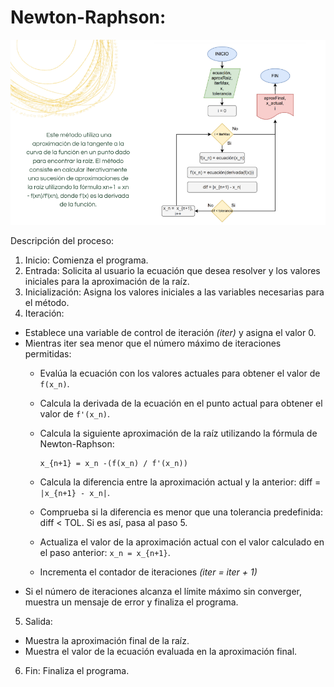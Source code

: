 # Newton-Raphson:

![Método Newton](../../Calculadora-Ecuaciones/imagenes/metodo4.png)

Descripción del proceso:
1. Inicio: Comienza el programa.
2. Entrada: Solicita al usuario la ecuación que desea resolver y los valores iniciales para la aproximación de la raíz.
3. Inicialización: Asigna los valores iniciales a las variables necesarias para el método.
4. Iteración:
  * Establece una variable de control de iteración *(iter)* y asigna el valor 0.
  * Mientras iter sea menor que el número máximo de iteraciones permitidas:
    - Evalúa la ecuación con los valores actuales para obtener el valor de `f(x_n)`.
    - Calcula la derivada de la ecuación en el punto actual para obtener el valor de `f'(x_n)`.
    - Calcula la siguiente aproximación de la raíz utilizando la fórmula de Newton-Raphson:

          x_{n+1} = x_n -(f(x_n) / f'(x_n))
      
    - Calcula la diferencia entre la aproximación actual y la anterior: diff =` |x_{n+1} - x_n|`.
    - Comprueba si la diferencia es menor que una tolerancia predefinida: diff < TOL. Si es así, pasa al paso 5.
    - Actualiza el valor de la aproximación actual con el valor calculado en el paso anterior:  `x_n = x_{n+1}`.
    - Incrementa el contador de iteraciones *(iter = iter + 1)*
  * Si el número de iteraciones alcanza el límite máximo sin converger, muestra un mensaje de error y finaliza el
  programa.
5. Salida:
  - Muestra la aproximación final de la raíz.
  - Muestra el valor de la ecuación evaluada en la aproximación final.
6. Fin: Finaliza el programa.
